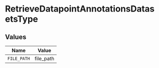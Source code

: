 # RetrieveDatapointAnnotationsDatasetsType


## Values

| Name        | Value       |
| ----------- | ----------- |
| `FILE_PATH` | file_path   |